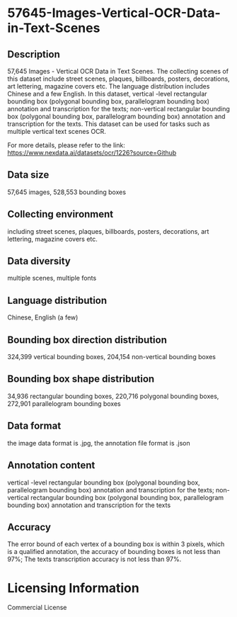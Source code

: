 # 57645-Images-Vertical-OCR-Data-in-Text-Scenes

## Description
57,645 Images - Vertical OCR Data in Text Scenes. The collecting scenes of this dataset include street scenes, plaques, billboards, posters, decorations, art lettering, magazine covers etc. The language distribution includes Chinese and a few English. In this dataset, vertical -level rectangular bounding box (polygonal bounding box, parallelogram bounding box) annotation and transcription for the texts; non-vertical rectangular bounding box (polygonal bounding box, parallelogram bounding box) annotation and transcription for the texts. This dataset can be used for tasks such as multiple vertical text scenes OCR.

For more details, please refer to the link: https://www.nexdata.ai/datasets/ocr/1226?source=Github


## Data size
57,645 images, 528,553 bounding boxes
## Collecting environment
including street scenes, plaques, billboards, posters, decorations, art lettering, magazine covers etc.
## Data diversity
multiple scenes, multiple fonts
## Language distribution
Chinese, English (a few)
## Bounding box direction distribution
324,399 vertical bounding boxes, 204,154 non-vertical bounding boxes
## Bounding box shape distribution
34,936 rectangular bounding boxes, 220,716 polygonal bounding boxes, 272,901 parallelogram bounding boxes
## Data format
the image data format is .jpg, the annotation file format is .json
## Annotation content
vertical -level rectangular bounding box (polygonal bounding box, parallelogram bounding box) annotation and transcription for the texts; non-vertical rectangular bounding box (polygonal bounding box, parallelogram bounding box) annotation and transcription for the texts
## Accuracy
The error bound of each vertex of a bounding box is within 3 pixels, which is a qualified annotation, the accuracy of bounding boxes is not less than 97%; The texts transcription accuracy is not less than 97%.
# Licensing Information
Commercial License
